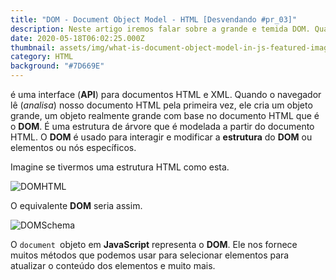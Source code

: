 ```yaml
---
title: "DOM - Document Object Model - HTML [Desvendando #pr_03]"
description: Neste artigo iremos falar sobre a grande e temida DOM. Qual é e como funciona?
date: 2020-05-18T06:02:25.000Z
thumbnail: assets/img/what-is-document-object-model-in-js-featured-image.jpg
category: HTML
background: "#7D669E"
---
```

é uma interface (**API**) para documentos HTML e XML. Quando o navegador lê (*analisa*) nosso documento HTML pela primeira vez, ele cria um objeto grande, um objeto realmente grande com base no documento HTML que é o **DOM**. É uma estrutura de árvore que é modelada a partir do documento HTML. O **DOM** é usado para interagir e modificar a **estrutura** do **DOM** ou elementos ou nós específicos.

Imagine se tivermos uma estrutura HTML como esta.

![DOMHTML](assets/img/domhtml.png "DOMHTML")

O equivalente **DOM** seria assim.

![DOMSchema](assets/img/domschema.png "DOMSchema")

O `document `objeto em **JavaScript** representa o **DOM**. Ele nos fornece muitos métodos que podemos usar para selecionar elementos para atualizar o conteúdo dos elementos e muito mais.
